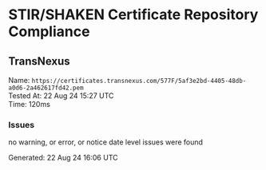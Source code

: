 # STIR/SHAKEN Certificate Repository Compliance

## TransNexus

Name: `https://certificates.transnexus.com/577F/5af3e2bd-4405-48db-a0d6-2a462617fd42.pem`\
Tested At: 22 Aug 24 15:27 UTC\
Time: 120ms

### Issues

no warning, or error, or notice date level issues were found

Generated: 22 Aug 24 16:06 UTC